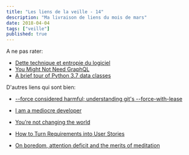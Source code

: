 ```yaml
---
title: "Les liens de la veille - 14"
description: "Ma livraison de liens du mois de mars"
date: 2018-04-04
tags: ["veille"]
published: true
---
```


A ne pas rater:
- [Dette technique et entropie du logiciel](https://www.youtube.com/watch?v=VKe9EE4MUxk)
- [You Might Not Need GraphQL](https://blog.runscope.com/posts/you-might-not-need-graphql)
- [A brief tour of Python 3.7 data classes](https://hackernoon.com/a-brief-tour-of-python-3-7-data-classes-22ee5e046517)

D'autres liens qui sont bien:
- [--force considered harmful; understanding git's --force-with-lease](https://developer.atlassian.com/blog/2015/04/force-with-lease/)

- [I am a mediocre developer](https://dev.to/sobolevn/i-am-a-mediocre-developer--30hn)

- [You’re not changing the world](https://m.signalvnoise.com/youre-not-changing-the-world-dc5906819e49)

- [How to Turn Requirements into User Stories](https://www.daedtech.com/how-to-turn-requirements-into-user-stories/)


- [On boredom, attention deficit and the merits of meditation](https://medium.com/@Vitolae/on-boredom-attention-deficit-and-the-merits-of-meditation-d2e929d076be)
